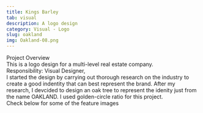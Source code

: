 ```yaml
---
title: Kings Barley
tab: visual
description: A logo design
category: Visual - Logo
slug: oakland
img: Oakland-08.png
---
```


<div class="lg:p-4 pt-4 mb-4 text-pryColor font-bold text-2xl lg:text-4xl">
  Project Overview
</div>

<div class="lg:p-4 mb-4 leading-9">
This is a logo design for a multi-level real estate company.
<div class="pt-4 ">
 <span class = "text-pryColor font-bold"> Responsibility:</span> Visual Designer,
</div>
</div>

<div class=" pt-4 lg:p-4 mb-4 leading-9">
I started the design by carrying out thorough research on the industry to create a good indentity that can best represent the brand. After my research, I devcided to design an oak tree to represent the idenity just from the name OAKLAND. I used golden-circle ratio for this project.
</div>

  <div class="mt-14">
    <div><dynamic-image filename="Oakland-01.png"></dynamic-image> </div>
  </div>

<!--more-->

  <div class="mt-14 pt-4 lg:p-4 mb-4 leading-9">
  Check below for some of the feature images
  </div>

   <div class="mt-14">
    <div><dynamic-image filename="Oakland-05.png"></dynamic-image> </div>
        <div class ="mt-14"><dynamic-image filename="Oakland-06.png"></dynamic-image> </div>
                <div class ="mt-14"><dynamic-image filename="Oakland-08.png"></dynamic-image> </div>
  </div>
